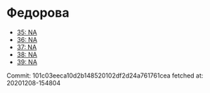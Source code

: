 # Федорова
- [35: NA](35.md)
- [36: NA](36.md)
- [37: NA](37.md)
- [38: NA](38.md)
- [39: NA](39.md)

Commit: 101c03eeca10d2b148520102df2d24a761761cea
 fetched at: 20201208-154804
